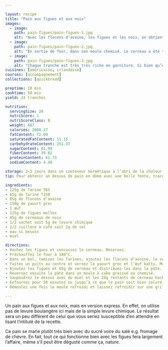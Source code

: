 ```yaml
---

layout: recipe
title: "Pain aux figues et aux noix"
images:
  - image:
    path: pain-figues/pain-figues-1.jpg
    alt: "Avec les flocons d’avoine, les figues et les noix, on obtient un pain plutôt dense, très riche en fibres. Les tranches sont plus petites que d’habitude."
  - image:
    path: pain-figues/pain-figues-2.jpg
    alt: "En sortie de four, dans son moule chemisé. Le cerneau a été toasté à la cuisson sur le dessus, et le miel ajoute une petite note gourmande."
  - image:
    path: pain-figues/pain-figues-3.jpg
    alt: "Chaque tranche est très très riche en garniture. Si bien qu’elle se suffit à elle-même." 
cuisines: [américaine, irlandaise]
courses: [accompagnement]
collections: [quickbread]

preptime: 10 min
cooktime: 50 min
yield: 24 tranches

nutrition:
  servingSize: 24
  nutriScore: 1
  nutriScoreClass: B
  weight: 687
  calories: 2008.27
  fatContent: 72.69
  saturatedFatContent: 11.15
  carbohydrateContent: 251.37
  sugarContent: 81.99
  fiberContent: 39.02
  proteinContent: 61.73
  sodiumContent: 4.48

storage: 2–3 jours dans un conteneur hermétique à l’abri de la chaleur et de la lumière.
tip: Pour obtenir un dessus de pain en dôme avec une belle fente, tracez une ligne avec quelques gouttes d’huile si vous ne le sentez pas de l’inciser. 

ingredients:
- 125g de farine T65
- 65g de farine T150
- 65g de flocons d’avoine
- 150g de yaourt grec
- 1 œuf
- 125g de figues molles
- 85g de cerneaux de noix
- 1/2 sachet soit 5g de levure chimique
- 1/2 cuillère à café soit 2g de sel
- eau si besoin
- miel

directions:
- Hachez les figues et concassez le cerneau. Réservez.
- Préchauffez le four à 180°C.
- Dans un bol, tamisez les farines, ajoutez les flocons d’avoine, le sel, la levure. Mélangez.
- Faites un puits au centre et versez le yaourt grec et l’œuf battu. Mélangez le tout en humidifiant vos mains ou à l’aide d’une cuillère en bois, en faisant des mouvements circulaires jusqu’à obtenir une pâte homogène sans grumeau. Ne travaillez pour autant pas trop la pâte, au risque de finir avec un pain très dense. On doit se retrouver avec une pâte dans la consistance est à mi-chemin entre un appareil liquide et une une pâte levée humide.
- Ajoutez les figues et 65g de cerneau et distribuez-les dans la pâte.
- Reversez ensuite la pâte dans un moule à cake graissé ou chemisé.
- Saupoudrez le dessus avec du miel et les 20g restants de cerneau haché.
- Enfournez pour 50 minutes ou jusqu’à ce que le pain soit bien coloré, son dessus craquelé sur quasiment toute la longueur, et que la pointe d’un couteau ressorte avec quelques flocons de mie.
- Démoulez une fois le moule refroidi et laissez refroidir sur une grille. 

---
```


Un pain aux figues et aux noix, mais en version express. En effet, on utilise pas de levure boulangère ici mais de la simple levure chimique. Le résultat sera un peu différent de celui que vous seriez susceptible d’en attendre en lisant l’intitulé de la recette.

Ce pain se marie plutôt très bien avec du sucré voire du salé e.g. fromage de chèvre. En fait, tout ce qui fonctionne bien avec les figues fera largement l’affaire, même s’il peut être dégusté comme ça, nature.